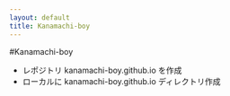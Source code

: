 ```yaml
---
layout: default
title: Kanamachi-boy
---
```

#Kanamachi-boy
* レポジトリ kanamachi-boy.github.io を作成
* ローカルに kanamachi-boy.github.io ディレクトリ作成

